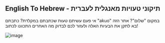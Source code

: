 ## English To Hebrew - תיקוני טעויות מאנגלית לעברית
אי פעם עשיתם טעות שכתבתם במקלדת? כתבתם "akuo" במקום "שלום"?
אתר הזה בא לתקן את הבעיות האלה ולעזור לכם לבדוק מה האחרים התכוונו לכתוב!


![image](https://user-images.githubusercontent.com/67785770/183243481-f5edd782-3256-4ab7-8f59-cd6c9d303df5.png)
